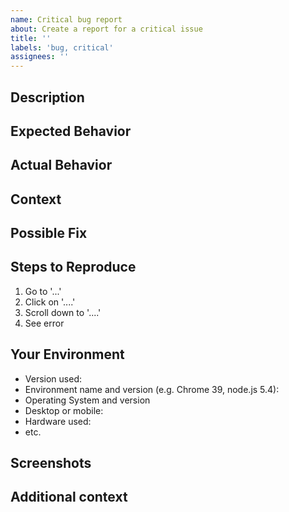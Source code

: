 ```yaml
---
name: Critical bug report
about: Create a report for a critical issue
title: ''
labels: 'bug, critical'
assignees: ''
---
```


<!-- Please provide a general summary of the issue in the title above -->

## Description
<!-- Please provide a more detailed introduction to the issue itself, and why you consider it to be a bug -->

## Expected Behavior
<!-- Please provide, what should happen -->

## Actual Behavior
<!-- Please provide, what happens instead -->

## Context
<!-- How has this bug affected you? What were you trying to accomplish? -->

## Possible Fix
<!-- Not obligatory, but suggest a fix or reason for the bug -->

## Steps to Reproduce
<!-- Please provide a link to a live example, or an unambiguous set of steps to reproduce this bug. Include code to reproduce, if relevant -->
1. Go to '...'
2. Click on '....'
3. Scroll down to '....'
4. See error

## Your Environment
<!-- Please include as many relevant details about the environment you experienced the bug in -->
- Version used:
- Environment name and version (e.g. Chrome 39, node.js 5.4):
- Operating System and version
- Desktop or mobile:
- Hardware used:
- etc.

## Screenshots
<!-- If applicable, please add screenshots to help explain your problem. -->

## Additional context
<!-- Please add any other context about the problem here. -->